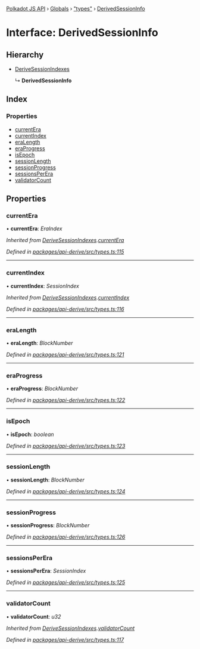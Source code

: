 [Polkadot JS API](../README.md) › [Globals](../globals.md) › ["types"](../modules/_types_.md) › [DerivedSessionInfo](_types_.derivedsessioninfo.md)

# Interface: DerivedSessionInfo

## Hierarchy

* [DeriveSessionIndexes](_types_.derivesessionindexes.md)

  ↳ **DerivedSessionInfo**

## Index

### Properties

* [currentEra](_types_.derivedsessioninfo.md#currentera)
* [currentIndex](_types_.derivedsessioninfo.md#currentindex)
* [eraLength](_types_.derivedsessioninfo.md#eralength)
* [eraProgress](_types_.derivedsessioninfo.md#eraprogress)
* [isEpoch](_types_.derivedsessioninfo.md#isepoch)
* [sessionLength](_types_.derivedsessioninfo.md#sessionlength)
* [sessionProgress](_types_.derivedsessioninfo.md#sessionprogress)
* [sessionsPerEra](_types_.derivedsessioninfo.md#sessionsperera)
* [validatorCount](_types_.derivedsessioninfo.md#validatorcount)

## Properties

###  currentEra

• **currentEra**: *EraIndex*

*Inherited from [DeriveSessionIndexes](_types_.derivesessionindexes.md).[currentEra](_types_.derivesessionindexes.md#currentera)*

*Defined in [packages/api-derive/src/types.ts:115](https://github.com/polkadot-js/api/blob/532a252fe/packages/api-derive/src/types.ts#L115)*

___

###  currentIndex

• **currentIndex**: *SessionIndex*

*Inherited from [DeriveSessionIndexes](_types_.derivesessionindexes.md).[currentIndex](_types_.derivesessionindexes.md#currentindex)*

*Defined in [packages/api-derive/src/types.ts:116](https://github.com/polkadot-js/api/blob/532a252fe/packages/api-derive/src/types.ts#L116)*

___

###  eraLength

• **eraLength**: *BlockNumber*

*Defined in [packages/api-derive/src/types.ts:121](https://github.com/polkadot-js/api/blob/532a252fe/packages/api-derive/src/types.ts#L121)*

___

###  eraProgress

• **eraProgress**: *BlockNumber*

*Defined in [packages/api-derive/src/types.ts:122](https://github.com/polkadot-js/api/blob/532a252fe/packages/api-derive/src/types.ts#L122)*

___

###  isEpoch

• **isEpoch**: *boolean*

*Defined in [packages/api-derive/src/types.ts:123](https://github.com/polkadot-js/api/blob/532a252fe/packages/api-derive/src/types.ts#L123)*

___

###  sessionLength

• **sessionLength**: *BlockNumber*

*Defined in [packages/api-derive/src/types.ts:124](https://github.com/polkadot-js/api/blob/532a252fe/packages/api-derive/src/types.ts#L124)*

___

###  sessionProgress

• **sessionProgress**: *BlockNumber*

*Defined in [packages/api-derive/src/types.ts:126](https://github.com/polkadot-js/api/blob/532a252fe/packages/api-derive/src/types.ts#L126)*

___

###  sessionsPerEra

• **sessionsPerEra**: *SessionIndex*

*Defined in [packages/api-derive/src/types.ts:125](https://github.com/polkadot-js/api/blob/532a252fe/packages/api-derive/src/types.ts#L125)*

___

###  validatorCount

• **validatorCount**: *u32*

*Inherited from [DeriveSessionIndexes](_types_.derivesessionindexes.md).[validatorCount](_types_.derivesessionindexes.md#validatorcount)*

*Defined in [packages/api-derive/src/types.ts:117](https://github.com/polkadot-js/api/blob/532a252fe/packages/api-derive/src/types.ts#L117)*
